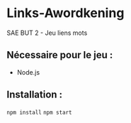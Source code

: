 # Links-Awordkening
SAE BUT 2 - Jeu liens mots

## Nécessaire pour le jeu : 
- Node.js

## Installation :
`npm install`
`npm start`